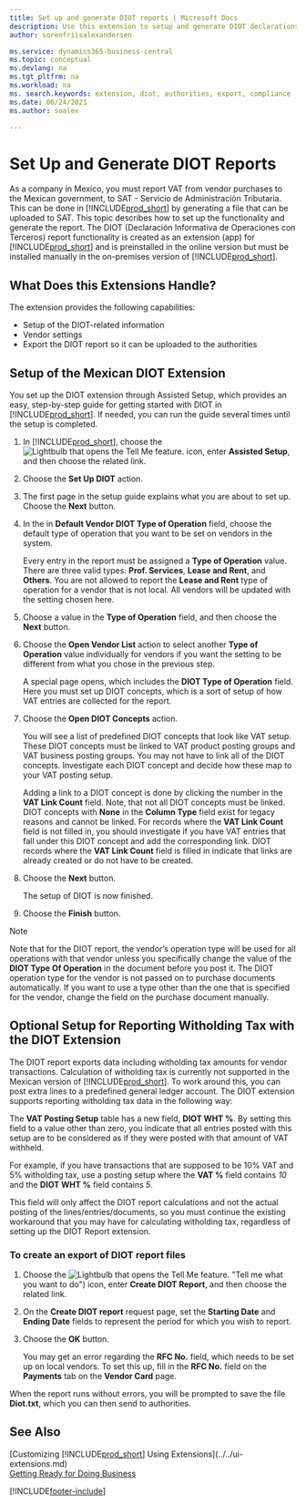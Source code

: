```yaml
---
title: Set up and generate DIOT reports | Microsoft Docs
description: Use this extension to setup and generate DIOT declarations in Business Central for the Mexican authorities.
author: sorenfriisalexandersen

ms.service: dynamics365-business-central
ms.topic: conceptual
ms.devlang: na
ms.tgt_pltfrm: na
ms.workload: na
ms. search.keywords: extension, diot, authorities, export, compliance
ms.date: 06/24/2021
ms.author: soalex

---
```


# Set Up and Generate DIOT Reports

As a company in Mexico, you must report VAT from vendor purchases to the Mexican government, to SAT - Servicio de Administración Tributaria. This can be done in [!INCLUDE[prod_short](../../includes/prod_short.md)] by generating a file that can be uploaded to SAT. This topic describes how to set up the functionality and generate the report. The DIOT (Declaración Informativa de Operaciones con Terceros) report functionality is created as an extension (app) for [!INCLUDE[prod_short](../../includes/prod_short.md)] and is preinstalled in the online version but must be installed manually in the on-premises version of [!INCLUDE[prod_short](../../includes/prod_short.md)].

## What Does this Extensions Handle?
The extension provides the following capabilities:
* Setup of the DIOT-related information
* Vendor settings
* Export the DIOT report so it can be uploaded to the authorities

## Setup of the Mexican DIOT Extension
You set up the DIOT extension through Assisted Setup, which provides an easy, step-by-step guide for getting started with DIOT in [!INCLUDE[prod_short](../../includes/prod_short.md)]. If needed, you can run the guide several times until the setup is completed.

1. In [!INCLUDE[prod_short](../../includes/prod_short.md)], choose the ![Lightbulb that opens the Tell Me feature.](../../media/ui-search/search_small.png "Tell me what you want to do") icon, enter **Assisted Setup**, and then choose the related link.  
2. Choose the **Set Up DIOT** action.
3. The first page in the setup guide explains what you are about to set up. Choose the **Next** button.
4. In the in **Default Vendor DIOT Type of Operation** field, choose the default type of operation that you want to be set on vendors in the system.

    Every entry in the report must be assigned a **Type of Operation** value. There are three valid types: **Prof. Services**, **Lease and Rent**, and **Others**. You are not allowed to report the **Lease and Rent** type of operation for a vendor that is not local. All vendors will be updated with the setting chosen here.

5. Choose a value in the **Type of Operation** field, and then choose the **Next** button.
6. Choose the **Open Vendor List** action to select another **Type of Operation** value individually for vendors if you want the setting to be different from what you chose in the previous step.

    A special page opens, which includes the **DIOT Type of Operation** field. Here you must set up DIOT concepts, which is a sort of setup of how VAT entries are collected for the report.
7. Choose the **Open DIOT Concepts** action.

    You will see a list of predefined DIOT concepts that look like VAT setup. These DIOT concepts must be linked to VAT product posting groups and VAT business posting groups. You may not have to link all of the DIOT concepts. Investigate each DIOT concept and decide how these map to your VAT posting setup.

    Adding a link to a DIOT concept is done by clicking the number in the **VAT Link Count** field. Note, that not all DIOT concepts must be linked. DIOT concepts with **None** in the **Column Type** field exist for legacy reasons and cannot be linked. For records where the **VAT Link Count** field is not filled in, you should investigate if you have VAT entries that fall under this DIOT concept and add the corresponding link. DIOT records where the **VAT Link Count** field is filled in indicate that links are already created or do not have to be created.

8. Choose the **Next** button.

    The setup of DIOT is now finished.
9. Choose the **Finish** button.

> [!Note]
> Note that for the DIOT report, the vendor’s operation type will be used for all operations with that vendor unless you specifically change the value of the **DIOT Type Of Operation** in the document before you post it. The DIOT operation type for the vendor is not passed on to purchase documents automatically. If you want to use a type other than the one that is specified for the vendor, change the field on the purchase document manually.

## Optional Setup for Reporting Witholding Tax with the DIOT Extension
The DIOT report exports data including witholding tax amounts for vendor transactions. Calculation of witholding tax is currently not supported in the Mexican version of [!INCLUDE[prod_short](../../includes/prod_short.md)]. To work around this, you can post extra lines to a predefined general ledger account. The DIOT extension supports reporting witholding tax data in the following way:

The **VAT Posting Setup** table has a new field, **DIOT WHT %**. By setting this field to a value other than zero, you indicate that all entries posted with this setup are to be considered as if they were posted with that amount of VAT withheld.

For example, if you have transactions that are supposed to be 10% VAT and 5% witholding tax, use a posting setup where the **VAT %** field contains *10* and the **DIOT WHT %** field contains *5*.  

This field will only affect the DIOT report calculations and not the actual posting of the lines/entries/documents, so you must continue the existing workaround that you may have for calculating witholding tax, regardless of setting up the DIOT Report extension.

### To create an export of DIOT report files  
1. Choose the ![Lightbulb that opens the Tell Me feature.](../../media/ui-search/search_small.png) "Tell me what you want to do") icon, enter **Create DIOT Report**, and then choose the related link.  
2. On the **Create DIOT report** request page, set the **Starting Date** and **Ending Date** fields to represent the period for which you wish to report.
3. Choose the **OK** button.

    You may get an error regarding the **RFC No.** field, which needs to be set up on local vendors. To set this up, fill in the **RFC No.** field on the **Payments** tab on the **Vendor Card** page.

When the report runs without errors, you will be prompted to save the file **Diot.txt**, which you can then send to authorities.

## See Also
[Customizing [!INCLUDE[prod_short](../../includes/prod_short.md)] Using Extensions](../../ui-extensions.md)  
[Getting Ready for Doing Business](../../ui-get-ready-business.md)


[!INCLUDE[footer-include](../../includes/footer-banner.md)]
